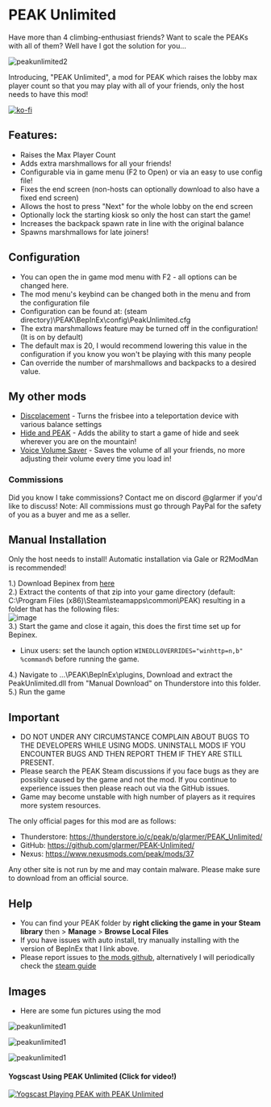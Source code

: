 # PEAK Unlimited

Have more than 4 climbing-enthusiast friends? Want to scale the PEAKs with all of them? Well have I got the solution for you... <br>

![peakunlimited2](https://glarmer.xyz/images/head.png)

Introducing, "PEAK Unlimited", a mod for PEAK which raises the lobby max player count so that you may play with all of your friends, only the host needs to have this mod! 

[![ko-fi](https://ko-fi.com/img/githubbutton_sm.svg)](https://ko-fi.com/Q5Q7IFRUH)

## Features:
- Raises the Max Player Count
- Adds extra marshmallows for all your friends! 
- Configurable via in game menu (F2 to Open) or via an easy to use config file!
- Fixes the end screen (non-hosts can optionally download to also have a fixed end screen)
- Allows the host to press "Next" for the whole lobby on the end screen
- Optionally lock the starting kiosk so only the host can start the game!
- Increases the backpack spawn rate in line with the original balance
- Spawns marshmallows for late joiners!

## Configuration
- You can open the in game mod menu with F2 - all options can be changed here.
- The mod menu's keybind can be changed both in the menu and from the configuration file
- Configuration can be found at: (steam directory)\PEAK\BepInEx\config\PeakUnlimited.cfg
- The extra marshmallows feature may be turned off in the configuration! (It is on by default)
- The default max is 20, I would recommend lowering this value in the configuration if you know you won't be playing with this many people
- Can override the number of marshmallows and backpacks to a desired value.

## My other mods

- [Discplacement](https://thunderstore.io/c/peak/p/glarmer/Discplacement/) - Turns the frisbee into a teleportation device with various balance settings
- [Hide and PEAK](https://thunderstore.io/c/peak/p/glarmer/Hide_and_PEAK_/) - Adds the ability to start a game of hide and seek wherever you are on the mountain!
- [Voice Volume Saver](https://thunderstore.io/c/peak/p/glarmer/PEAK_Voice_Volume_Saver/) - Saves the volume of all your friends, no more adjusting their volume every time you load in!

### Commissions
Did you know I take commissions? Contact me on discord @glarmer if you'd like to discuss! Note: All commissions must go through PayPal for the safety of you as a buyer and me as a seller.

## Manual Installation
Only the host needs to install! Automatic installation via Gale or R2ModMan is recommended!

1.) Download Bepinex from [here](https://github.com/BepInEx/BepInEx/releases/download/v5.4.23.3/BepInEx_win_x64_5.4.23.3.zip) <br>
2.) Extract the contents of that zip into your game directory (default: C:\Program Files (x86)\Steam\steamapps\common\PEAK) resulting in a folder that has the following files: <br>
![image](https://github.com/user-attachments/assets/403d9a1d-16a4-409c-a046-bc56141ac0ca) <br>
3.) Start the game and close it again, this does the first time set up for Bepinex. <br>
- Linux users: set the launch option `WINEDLLOVERRIDES="winhttp=n,b" %command%` before running the game.
  
4.) Navigate to ...\PEAK\BepInEx\plugins, Download and extract the PeakUnlimited.dll from "Manual Download" on Thunderstore into this folder. <br>
5.) Run the game <br>

## Important
- DO NOT UNDER ANY CIRCUMSTANCE COMPLAIN ABOUT BUGS TO THE DEVELOPERS WHILE USING MODS. UNINSTALL MODS IF YOU ENCOUNTER BUGS AND THEN REPORT THEM IF THEY ARE STILL PRESENT.
- Please search the PEAK Steam discussions if you face bugs as they are possibly caused by the game and not the mod. If you continue to experience issues then please reach out via the GitHub issues.
- Game may become unstable with high number of players as it requires more system resources.

The only official pages for this mod are as follows:
- Thunderstore: https://thunderstore.io/c/peak/p/glarmer/PEAK_Unlimited/
- GitHub: https://github.com/glarmer/PEAK-Unlimited/
- Nexus: https://www.nexusmods.com/peak/mods/37

Any other site is not run by me and may contain malware. Please make sure to download from an official source.

## Help
- You can find your PEAK folder by **right clicking the game in your Steam library** then > **Manage** > **Browse Local Files**
- If you have issues with auto install, try manually installing with the version of BepInEx that I link above.
- Please report issues to [the mods github](https://github.com/glarmer/PEAK-Unlimited/), alternatively I will periodically check the [steam guide](https://steamcommunity.com/sharedfiles/filedetails/?id=3501916945&tscn=1750268995)

## Images
- Here are some fun pictures using the mod


![peakunlimited1](https://glarmer.xyz/images/1mNyvy8.png)

![peakunlimited1](https://glarmer.xyz/images/9pnQpW8.png)

![peakunlimited1](https://glarmer.xyz/images/W5183qL.png)

#### Yogscast Using PEAK Unlimited (Click for video!)
[![Yogscast Playing PEAK with PEAK Unlimited](https://img.youtube.com/vi/qvD8aKm7lH8/0.jpg)](https://youtu.be/qvD8aKm7lH8)
